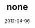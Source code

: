 ---
title: none
categories:
- Development
date: "2012-04-06"
description: none
slug: spf13-vim-3-0-release-and-new-website
tags:
- plugins
- vim
---